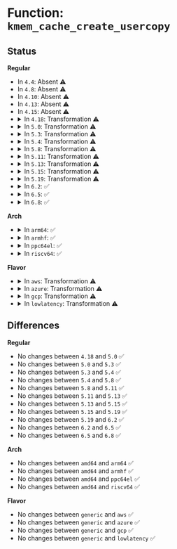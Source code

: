 # Function: <code>kmem_cache_create_usercopy</code>

## Status
<b>Regular</b>
<ul>
<li>
In <code>4.4</code>: Absent ⚠️
</li>
<li>
In <code>4.8</code>: Absent ⚠️
</li>
<li>
In <code>4.10</code>: Absent ⚠️
</li>
<li>
In <code>4.13</code>: Absent ⚠️
</li>
<li>
In <code>4.15</code>: Absent ⚠️
</li>
<li>
<details>
<summary>In <code>4.18</code>: Transformation ⚠️</summary>

```c
struct kmem_cache *kmem_cache_create_usercopy(const char *name, unsigned int size, unsigned int align, slab_flags_t flags, unsigned int useroffset, unsigned int usersize, void (*ctor)(void *));
```

**Collision:** Unique Global

**Inline:** No

**Transformation:** True

**Instances:**

```
In mm/slab_common.c (0)
Location: mm/slab_common.c:436
Inline: False
Direct callers:
  - kernel/fork.c:proc_caches_init
  - kernel/fork.c:fork_init
  - kernel/utsname.c:uts_ns_init
  - mm/slab_common.c:kmem_cache_create
  - fs/dcache.c:vfs_caches_init
  - fs/dcache.c:vfs_caches_init
  - fs/proc/inode.c:proc_init_kmemcache
  - fs/ext4/super.c:ext4_init_fs
  - drivers/scsi/scsi_lib.c:scsi_init_sense_cache
  - net/core/sock.c:proto_register
  - net/core/skbuff.c:skb_init
```
**Symbols:**

```
ffffffff8121f23b-ffffffff8121f275: kmem_cache_create_usercopy.cold.30 (STB_LOCAL)
ffffffff8121e840-ffffffff8121ea64: kmem_cache_create_usercopy (STB_GLOBAL)
```
</details>
</li>
<li>
<details>
<summary>In <code>5.0</code>: Transformation ⚠️</summary>

```c
struct kmem_cache *kmem_cache_create_usercopy(const char *name, unsigned int size, unsigned int align, slab_flags_t flags, unsigned int useroffset, unsigned int usersize, void (*ctor)(void *));
```

**Collision:** Unique Global

**Inline:** No

**Transformation:** True

**Instances:**

```
In mm/slab_common.c (0)
Location: mm/slab_common.c:438
Inline: False
Direct callers:
  - kernel/fork.c:proc_caches_init
  - kernel/fork.c:fork_init
  - kernel/utsname.c:uts_ns_init
  - mm/slab_common.c:kmem_cache_create
  - fs/dcache.c:vfs_caches_init
  - fs/dcache.c:vfs_caches_init
  - fs/proc/inode.c:proc_init_kmemcache
  - fs/ext4/super.c:ext4_init_fs
  - drivers/scsi/scsi_lib.c:scsi_init_sense_cache
  - net/core/sock.c:proto_register
  - net/core/skbuff.c:skb_init
```
**Symbols:**

```
ffffffff8123226f-ffffffff812322a9: kmem_cache_create_usercopy.cold.31 (STB_LOCAL)
ffffffff81231820-ffffffff81231a44: kmem_cache_create_usercopy (STB_GLOBAL)
```
</details>
</li>
<li>
<details>
<summary>In <code>5.3</code>: Transformation ⚠️</summary>

```c
struct kmem_cache *kmem_cache_create_usercopy(const char *name, unsigned int size, unsigned int align, slab_flags_t flags, unsigned int useroffset, unsigned int usersize, void (*ctor)(void *));
```

**Collision:** Unique Global

**Inline:** No

**Transformation:** True

**Instances:**

```
In mm/slab_common.c (0)
Location: mm/slab_common.c:453
Inline: False
Direct callers:
  - kernel/fork.c:proc_caches_init
  - kernel/fork.c:fork_init
  - kernel/utsname.c:uts_ns_init
  - mm/slab_common.c:kmem_cache_create
  - fs/dcache.c:vfs_caches_init
  - fs/dcache.c:vfs_caches_init
  - fs/proc/inode.c:proc_init_kmemcache
  - fs/ext4/super.c:ext4_init_fs
  - drivers/scsi/scsi_lib.c:scsi_init_sense_cache
  - net/core/sock.c:proto_register
  - net/core/skbuff.c:skb_init
```
**Symbols:**

```
ffffffff81242784-ffffffff812427f1: kmem_cache_create_usercopy.cold (STB_LOCAL)
ffffffff81241c70-ffffffff81241e8d: kmem_cache_create_usercopy (STB_GLOBAL)
```
</details>
</li>
<li>
<details>
<summary>In <code>5.4</code>: Transformation ⚠️</summary>

```c
struct kmem_cache *kmem_cache_create_usercopy(const char *name, unsigned int size, unsigned int align, slab_flags_t flags, unsigned int useroffset, unsigned int usersize, void (*ctor)(void *));
```

**Collision:** Unique Global

**Inline:** No

**Transformation:** True

**Instances:**

```
In mm/slab_common.c (0)
Location: mm/slab_common.c:454
Inline: False
Direct callers:
  - kernel/fork.c:proc_caches_init
  - kernel/fork.c:fork_init
  - kernel/utsname.c:uts_ns_init
  - mm/slab_common.c:kmem_cache_create
  - fs/dcache.c:vfs_caches_init
  - fs/dcache.c:vfs_caches_init
  - fs/verity/open.c:fsverity_init_info_cache
  - fs/proc/inode.c:proc_init_kmemcache
  - fs/ext4/super.c:ext4_init_fs
  - drivers/scsi/scsi_lib.c:scsi_init_sense_cache
  - net/core/sock.c:proto_register
  - net/core/skbuff.c:skb_init
```
**Symbols:**

```
ffffffff81250c79-ffffffff81250cb2: kmem_cache_create_usercopy.cold (STB_LOCAL)
ffffffff812500f0-ffffffff81250311: kmem_cache_create_usercopy (STB_GLOBAL)
```
</details>
</li>
<li>
<details>
<summary>In <code>5.8</code>: Transformation ⚠️</summary>

```c
struct kmem_cache *kmem_cache_create_usercopy(const char *name, unsigned int size, unsigned int align, slab_flags_t flags, unsigned int useroffset, unsigned int usersize, void (*ctor)(void *));
```

**Collision:** Unique Global

**Inline:** No

**Transformation:** True

**Instances:**

```
In mm/slab_common.c (0)
Location: mm/slab_common.c:454
Inline: False
Direct callers:
  - kernel/fork.c:proc_caches_init
  - kernel/fork.c:fork_init
  - kernel/utsname.c:uts_ns_init
  - mm/slab_common.c:kmem_cache_create
  - fs/dcache.c:vfs_caches_init
  - fs/dcache.c:vfs_caches_init
  - fs/verity/open.c:fsverity_init_info_cache
  - fs/proc/inode.c:proc_init_kmemcache
  - fs/ext4/super.c:ext4_init_fs
  - drivers/scsi/scsi_lib.c:scsi_init_sense_cache
  - net/core/sock.c:proto_register
  - net/core/skbuff.c:skb_init
```
**Symbols:**

```
ffffffff8127f2e6-ffffffff8127f31f: kmem_cache_create_usercopy.cold (STB_LOCAL)
ffffffff8127e730-ffffffff8127e951: kmem_cache_create_usercopy (STB_GLOBAL)
```
</details>
</li>
<li>
<details>
<summary>In <code>5.11</code>: Transformation ⚠️</summary>

```c
struct kmem_cache *kmem_cache_create_usercopy(const char *name, unsigned int size, unsigned int align, slab_flags_t flags, unsigned int useroffset, unsigned int usersize, void (*ctor)(void *));
```

**Collision:** Unique Global

**Inline:** No

**Transformation:** True

**Instances:**

```
In mm/slab_common.c (0)
Location: mm/slab_common.c:302
Inline: False
Direct callers:
  - kernel/fork.c:proc_caches_init
  - kernel/fork.c:fork_init
  - kernel/utsname.c:uts_ns_init
  - mm/slab_common.c:kmem_cache_create
  - fs/dcache.c:vfs_caches_init
  - fs/dcache.c:vfs_caches_init
  - fs/verity/open.c:fsverity_init_info_cache
  - fs/proc/inode.c:proc_init_kmemcache
  - fs/ext4/super.c:ext4_init_fs
  - drivers/scsi/scsi_lib.c:scsi_init_sense_cache
  - net/core/sock.c:proto_register
  - net/core/skbuff.c:skb_init
```
**Symbols:**

```
ffffffff81be72bb-ffffffff81be72f6: kmem_cache_create_usercopy.cold (STB_LOCAL)
ffffffff81287c20-ffffffff81287ebd: kmem_cache_create_usercopy (STB_GLOBAL)
```
</details>
</li>
<li>
<details>
<summary>In <code>5.13</code>: Transformation ⚠️</summary>

```c
struct kmem_cache *kmem_cache_create_usercopy(const char *name, unsigned int size, unsigned int align, slab_flags_t flags, unsigned int useroffset, unsigned int usersize, void (*ctor)(void *));
```

**Collision:** Unique Global

**Inline:** No

**Transformation:** True

**Instances:**

```
In mm/slab_common.c (0)
Location: mm/slab_common.c:310
Inline: False
Direct callers:
  - kernel/fork.c:proc_caches_init
  - kernel/fork.c:fork_init
  - kernel/utsname.c:uts_ns_init
  - mm/slab_common.c:kmem_cache_create
  - fs/dcache.c:vfs_caches_init
  - fs/dcache.c:vfs_caches_init
  - fs/verity/open.c:fsverity_init_info_cache
  - fs/proc/inode.c:proc_init_kmemcache
  - fs/ext4/super.c:ext4_init_fs
  - drivers/scsi/scsi_lib.c:scsi_init_sense_cache
  - net/core/sock.c:proto_register
  - net/core/skbuff.c:skb_init
```
**Symbols:**

```
ffffffff81bd905c-ffffffff81bd9098: kmem_cache_create_usercopy.cold (STB_LOCAL)
ffffffff8128cef0-ffffffff8128d17b: kmem_cache_create_usercopy (STB_GLOBAL)
```
</details>
</li>
<li>
<details>
<summary>In <code>5.15</code>: Transformation ⚠️</summary>

```c
struct kmem_cache *kmem_cache_create_usercopy(const char *name, unsigned int size, unsigned int align, slab_flags_t flags, unsigned int useroffset, unsigned int usersize, void (*ctor)(void *));
```

**Collision:** Unique Global

**Inline:** No

**Transformation:** True

**Instances:**

```
In mm/slab_common.c (0)
Location: mm/slab_common.c:310
Inline: False
Direct callers:
  - kernel/fork.c:proc_caches_init
  - kernel/fork.c:fork_init
  - kernel/utsname.c:uts_ns_init
  - mm/slab_common.c:kmem_cache_create
  - fs/dcache.c:vfs_caches_init
  - fs/dcache.c:vfs_caches_init
  - fs/verity/open.c:fsverity_init_info_cache
  - fs/proc/inode.c:proc_init_kmemcache
  - fs/ext4/super.c:ext4_init_fs
  - drivers/scsi/scsi_lib.c:scsi_init_sense_cache
  - net/core/sock.c:proto_register
  - net/core/skbuff.c:skb_init
```
**Symbols:**

```
ffffffff81cbb384-ffffffff81cbb3ce: kmem_cache_create_usercopy.cold (STB_LOCAL)
ffffffff812ccd10-ffffffff812ccf9b: kmem_cache_create_usercopy (STB_GLOBAL)
```
</details>
</li>
<li>
<details>
<summary>In <code>5.19</code>: Transformation ⚠️</summary>

```c
struct kmem_cache *kmem_cache_create_usercopy(const char *name, unsigned int size, unsigned int align, slab_flags_t flags, unsigned int useroffset, unsigned int usersize, void (*ctor)(void *));
```

**Collision:** Unique Global

**Inline:** No

**Transformation:** True

**Instances:**

```
In mm/slab_common.c (0)
Location: mm/slab_common.c:302
Inline: False
Direct callers:
  - kernel/fork.c:proc_caches_init
  - kernel/fork.c:fork_init
  - kernel/utsname.c:uts_ns_init
  - mm/slab_common.c:kmem_cache_create
  - fs/dcache.c:vfs_caches_init
  - fs/dcache.c:vfs_caches_init
  - fs/verity/open.c:fsverity_init_info_cache
  - fs/proc/inode.c:proc_init_kmemcache
  - fs/ext4/super.c:ext4_init_fs
  - drivers/scsi/scsi_lib.c:scsi_init_sense_cache
  - net/core/sock.c:proto_register
  - net/core/skbuff.c:skb_init
```
**Symbols:**

```
ffffffff81e6cd3a-ffffffff81e6cd81: kmem_cache_create_usercopy.cold (STB_LOCAL)
ffffffff8132b500-ffffffff8132b7f9: kmem_cache_create_usercopy (STB_GLOBAL)
```
</details>
</li>
<li>
<details>
<summary>In <code>6.2</code>: ✅</summary>

```c
struct kmem_cache *kmem_cache_create_usercopy(const char *name, unsigned int size, unsigned int align, slab_flags_t flags, unsigned int useroffset, unsigned int usersize, void (*ctor)(void *));
```

**Collision:** Unique Global

**Inline:** No

**Transformation:** False

**Instances:**

```
In mm/slab_common.c (ffffffff813a0980)
Location: mm/slab_common.c:278
Inline: False
Direct callers:
  - kernel/fork.c:mm_cache_init
  - kernel/fork.c:fork_init
  - kernel/utsname.c:uts_ns_init
  - mm/slab_common.c:kmem_cache_create
  - fs/dcache.c:vfs_caches_init
  - fs/dcache.c:vfs_caches_init
  - fs/verity/open.c:fsverity_init_info_cache
  - fs/proc/inode.c:proc_init_kmemcache
  - fs/ext4/super.c:ext4_init_fs
  - drivers/scsi/scsi_lib.c:scsi_init_sense_cache
  - net/core/sock.c:proto_register
  - net/core/skbuff.c:skb_init
```
**Symbols:**

```
ffffffff813a0980-ffffffff813a0c9c: kmem_cache_create_usercopy (STB_GLOBAL)
```
</details>
</li>
<li>
<details>
<summary>In <code>6.5</code>: ✅</summary>

```c
struct kmem_cache *kmem_cache_create_usercopy(const char *name, unsigned int size, unsigned int align, slab_flags_t flags, unsigned int useroffset, unsigned int usersize, void (*ctor)(void *));
```

**Collision:** Unique Global

**Inline:** No

**Transformation:** False

**Instances:**

```
In mm/slab_common.c (ffffffff813d3c40)
Location: mm/slab_common.c:278
Inline: False
Direct callers:
  - kernel/fork.c:mm_cache_init
  - kernel/fork.c:fork_init
  - kernel/utsname.c:uts_ns_init
  - mm/slab_common.c:kmem_cache_create
  - fs/dcache.c:vfs_caches_init
  - fs/dcache.c:vfs_caches_init
  - fs/verity/open.c:fsverity_init_info_cache
  - fs/proc/inode.c:proc_init_kmemcache
  - fs/ext4/super.c:ext4_init_fs
  - drivers/scsi/scsi_lib.c:scsi_init_sense_cache
  - net/core/sock.c:proto_register
  - net/core/skbuff.c:skb_init
  - net/core/skbuff.c:skb_init
```
**Symbols:**

```
ffffffff813d3c40-ffffffff813d3f1a: kmem_cache_create_usercopy (STB_GLOBAL)
```
</details>
</li>
<li>
<details>
<summary>In <code>6.8</code>: ✅</summary>

```c
struct kmem_cache *kmem_cache_create_usercopy(const char *name, unsigned int size, unsigned int align, slab_flags_t flags, unsigned int useroffset, unsigned int usersize, void (*ctor)(void *));
```

**Collision:** Unique Global

**Inline:** No

**Transformation:** False

**Instances:**

```
In mm/slab_common.c (ffffffff813fe8e0)
Location: mm/slab_common.c:273
Inline: False
Direct callers:
  - kernel/fork.c:mm_cache_init
  - kernel/fork.c:fork_init
  - kernel/utsname.c:uts_ns_init
  - mm/slab_common.c:kmem_cache_create
  - fs/dcache.c:vfs_caches_init
  - fs/dcache.c:vfs_caches_init
  - fs/verity/open.c:fsverity_init_info_cache
  - fs/proc/inode.c:proc_init_kmemcache
  - fs/ext4/super.c:ext4_init_fs
  - io_uring/io_uring.c:io_uring_init
  - drivers/scsi/scsi_lib.c:scsi_init_sense_cache
  - net/core/sock.c:proto_register
  - net/core/skbuff.c:skb_init
  - net/core/skbuff.c:skb_init
```
**Symbols:**

```
ffffffff813fe8e0-ffffffff813febba: kmem_cache_create_usercopy (STB_GLOBAL)
```
</details>
</li>
</ul>
<b>Arch</b>
<ul>
<li>
<details>
<summary>In <code>arm64</code>: ✅</summary>

```c
struct kmem_cache *kmem_cache_create_usercopy(const char *name, unsigned int size, unsigned int align, slab_flags_t flags, unsigned int useroffset, unsigned int usersize, void (*ctor)(void *));
```

**Collision:** Unique Global

**Inline:** No

**Transformation:** False

**Instances:**

```
In mm/slab_common.c (ffff8000102e7038)
Location: mm/slab_common.c:454
Inline: False
Direct callers:
  - virt/kvm/kvm_main.c:kvm_init
  - kernel/fork.c:proc_caches_init
  - kernel/fork.c:fork_init
  - kernel/utsname.c:uts_ns_init
  - mm/slab_common.c:kmem_cache_create
  - fs/dcache.c:vfs_caches_init
  - fs/dcache.c:vfs_caches_init
  - fs/verity/open.c:fsverity_init_info_cache
  - fs/proc/inode.c:proc_init_kmemcache
  - fs/ext4/super.c:ext4_init_fs
  - drivers/scsi/scsi_lib.c:scsi_init_sense_cache
  - net/core/sock.c:proto_register
  - net/core/skbuff.c:skb_init
```
**Symbols:**

```
ffff8000102e7038-ffff8000102e7284: kmem_cache_create_usercopy (STB_GLOBAL)
```
</details>
</li>
<li>
<details>
<summary>In <code>armhf</code>: ✅</summary>

```c
struct kmem_cache *kmem_cache_create_usercopy(const char *name, unsigned int size, unsigned int align, slab_flags_t flags, unsigned int useroffset, unsigned int usersize, void (*ctor)(void *));
```

**Collision:** Unique Global

**Inline:** No

**Transformation:** False

**Instances:**

```
In mm/slab_common.c (c050b20c)
Location: mm/slab_common.c:454
Inline: False
Direct callers:
  - kernel/fork.c:proc_caches_init
  - kernel/fork.c:fork_init
  - kernel/utsname.c:uts_ns_init
  - mm/slab_common.c:kmem_cache_create
  - fs/dcache.c:vfs_caches_init
  - fs/dcache.c:vfs_caches_init
  - fs/verity/open.c:fsverity_init_info_cache
  - fs/proc/inode.c:proc_init_kmemcache
  - fs/ext4/super.c:ext4_init_fs
  - drivers/scsi/scsi_lib.c:scsi_init_sense_cache
  - net/core/sock.c:proto_register
  - net/core/skbuff.c:skb_init
```
**Symbols:**

```
c050b20c-c050b448: kmem_cache_create_usercopy (STB_GLOBAL)
```
</details>
</li>
<li>
<details>
<summary>In <code>ppc64el</code>: ✅</summary>

```c
struct kmem_cache *kmem_cache_create_usercopy(const char *name, unsigned int size, unsigned int align, slab_flags_t flags, unsigned int useroffset, unsigned int usersize, void (*ctor)(void *));
```

**Collision:** Unique Global

**Inline:** No

**Transformation:** False

**Instances:**

```
In mm/slab_common.c (c0000000003a8b90)
Location: mm/slab_common.c:454
Inline: False
Direct callers:
  - kernel/fork.c:proc_caches_init
  - kernel/fork.c:fork_init
  - kernel/fork.c:thread_stack_cache_init
  - kernel/utsname.c:uts_ns_init
  - mm/slab_common.c:kmem_cache_create
  - fs/dcache.c:vfs_caches_init
  - fs/dcache.c:vfs_caches_init
  - fs/verity/open.c:fsverity_init_info_cache
  - fs/proc/inode.c:proc_init_kmemcache
  - fs/ext4/super.c:ext4_init_fs
  - drivers/scsi/scsi_lib.c:scsi_init_sense_cache
  - net/core/sock.c:proto_register
  - net/core/skbuff.c:skb_init
```
**Symbols:**

```
c0000000003a8b90-c0000000003a8ec8: kmem_cache_create_usercopy (STB_GLOBAL)
```
</details>
</li>
<li>
<details>
<summary>In <code>riscv64</code>: ✅</summary>

```c
struct kmem_cache *kmem_cache_create_usercopy(const char *name, unsigned int size, unsigned int align, slab_flags_t flags, unsigned int useroffset, unsigned int usersize, void (*ctor)(void *));
```

**Collision:** Unique Global

**Inline:** No

**Transformation:** False

**Instances:**

```
In mm/slab_common.c (ffffffe0001fcd0c)
Location: mm/slab_common.c:454
Inline: False
Direct callers:
  - kernel/fork.c:proc_caches_init
  - kernel/fork.c:fork_init
  - kernel/utsname.c:uts_ns_init
  - mm/slab_common.c:kmem_cache_create
  - fs/dcache.c:vfs_caches_init
  - fs/dcache.c:vfs_caches_init
  - fs/verity/open.c:fsverity_init_info_cache
  - fs/proc/inode.c:proc_init_kmemcache
  - fs/ext4/super.c:ext4_init_fs
  - drivers/scsi/scsi_lib.c:scsi_init_sense_cache
  - net/core/sock.c:proto_register
  - net/core/skbuff.c:skb_init
```
**Symbols:**

```
ffffffe0001fcd0c-ffffffe0001fcedc: kmem_cache_create_usercopy (STB_GLOBAL)
```
</details>
</li>
</ul>
<b>Flavor</b>
<ul>
<li>
<details>
<summary>In <code>aws</code>: Transformation ⚠️</summary>

```c
struct kmem_cache *kmem_cache_create_usercopy(const char *name, unsigned int size, unsigned int align, slab_flags_t flags, unsigned int useroffset, unsigned int usersize, void (*ctor)(void *));
```

**Collision:** Unique Global

**Inline:** No

**Transformation:** True

**Instances:**

```
In mm/slab_common.c (0)
Location: mm/slab_common.c:454
Inline: False
Direct callers:
  - kernel/fork.c:proc_caches_init
  - kernel/fork.c:fork_init
  - kernel/utsname.c:uts_ns_init
  - mm/slab_common.c:kmem_cache_create
  - fs/dcache.c:vfs_caches_init
  - fs/dcache.c:vfs_caches_init
  - fs/verity/open.c:fsverity_init_info_cache
  - fs/proc/inode.c:proc_init_kmemcache
  - fs/ext4/super.c:ext4_init_fs
  - drivers/scsi/scsi_lib.c:scsi_init_sense_cache
  - net/core/sock.c:proto_register
  - net/core/skbuff.c:skb_init
```
**Symbols:**

```
ffffffff812492c9-ffffffff81249302: kmem_cache_create_usercopy.cold (STB_LOCAL)
ffffffff81248740-ffffffff81248961: kmem_cache_create_usercopy (STB_GLOBAL)
```
</details>
</li>
<li>
<details>
<summary>In <code>azure</code>: Transformation ⚠️</summary>

```c
struct kmem_cache *kmem_cache_create_usercopy(const char *name, unsigned int size, unsigned int align, slab_flags_t flags, unsigned int useroffset, unsigned int usersize, void (*ctor)(void *));
```

**Collision:** Unique Global

**Inline:** No

**Transformation:** True

**Instances:**

```
In mm/slab_common.c (0)
Location: mm/slab_common.c:454
Inline: False
Direct callers:
  - kernel/fork.c:proc_caches_init
  - kernel/fork.c:fork_init
  - kernel/utsname.c:uts_ns_init
  - mm/slab_common.c:kmem_cache_create
  - fs/dcache.c:vfs_caches_init
  - fs/dcache.c:vfs_caches_init
  - fs/verity/open.c:fsverity_init_info_cache
  - fs/proc/inode.c:proc_init_kmemcache
  - fs/ext4/super.c:ext4_init_fs
  - drivers/scsi/scsi_lib.c:scsi_init_sense_cache
  - net/core/sock.c:proto_register
  - net/core/skbuff.c:skb_init
```
**Symbols:**

```
ffffffff8123c279-ffffffff8123c2b2: kmem_cache_create_usercopy.cold (STB_LOCAL)
ffffffff8123b6f0-ffffffff8123b911: kmem_cache_create_usercopy (STB_GLOBAL)
```
</details>
</li>
<li>
<details>
<summary>In <code>gcp</code>: Transformation ⚠️</summary>

```c
struct kmem_cache *kmem_cache_create_usercopy(const char *name, unsigned int size, unsigned int align, slab_flags_t flags, unsigned int useroffset, unsigned int usersize, void (*ctor)(void *));
```

**Collision:** Unique Global

**Inline:** No

**Transformation:** True

**Instances:**

```
In mm/slab_common.c (0)
Location: mm/slab_common.c:454
Inline: False
Direct callers:
  - kernel/fork.c:proc_caches_init
  - kernel/fork.c:fork_init
  - kernel/utsname.c:uts_ns_init
  - mm/slab_common.c:kmem_cache_create
  - fs/dcache.c:vfs_caches_init
  - fs/dcache.c:vfs_caches_init
  - fs/verity/open.c:fsverity_init_info_cache
  - fs/proc/inode.c:proc_init_kmemcache
  - fs/ext4/super.c:ext4_init_fs
  - drivers/scsi/scsi_lib.c:scsi_init_sense_cache
  - net/core/sock.c:proto_register
  - net/core/skbuff.c:skb_init
```
**Symbols:**

```
ffffffff81247069-ffffffff812470a2: kmem_cache_create_usercopy.cold (STB_LOCAL)
ffffffff812464e0-ffffffff81246701: kmem_cache_create_usercopy (STB_GLOBAL)
```
</details>
</li>
<li>
<details>
<summary>In <code>lowlatency</code>: Transformation ⚠️</summary>

```c
struct kmem_cache *kmem_cache_create_usercopy(const char *name, unsigned int size, unsigned int align, slab_flags_t flags, unsigned int useroffset, unsigned int usersize, void (*ctor)(void *));
```

**Collision:** Unique Global

**Inline:** No

**Transformation:** True

**Instances:**

```
In mm/slab_common.c (0)
Location: mm/slab_common.c:454
Inline: False
Direct callers:
  - kernel/fork.c:proc_caches_init
  - kernel/fork.c:fork_init
  - kernel/utsname.c:uts_ns_init
  - mm/slab_common.c:kmem_cache_create
  - fs/dcache.c:vfs_caches_init
  - fs/dcache.c:vfs_caches_init
  - fs/verity/open.c:fsverity_init_info_cache
  - fs/proc/inode.c:proc_init_kmemcache
  - fs/ext4/super.c:ext4_init_fs
  - drivers/scsi/scsi_lib.c:scsi_init_sense_cache
  - net/core/sock.c:proto_register
  - net/core/skbuff.c:skb_init
```
**Symbols:**

```
ffffffff81256899-ffffffff812568d2: kmem_cache_create_usercopy.cold (STB_LOCAL)
ffffffff81255cf0-ffffffff81255f11: kmem_cache_create_usercopy (STB_GLOBAL)
```
</details>
</li>
</ul>

## Differences
<b>Regular</b>
<ul>
<li>
No changes between <code>4.18</code> and <code>5.0</code> ✅
</li>
<li>
No changes between <code>5.0</code> and <code>5.3</code> ✅
</li>
<li>
No changes between <code>5.3</code> and <code>5.4</code> ✅
</li>
<li>
No changes between <code>5.4</code> and <code>5.8</code> ✅
</li>
<li>
No changes between <code>5.8</code> and <code>5.11</code> ✅
</li>
<li>
No changes between <code>5.11</code> and <code>5.13</code> ✅
</li>
<li>
No changes between <code>5.13</code> and <code>5.15</code> ✅
</li>
<li>
No changes between <code>5.15</code> and <code>5.19</code> ✅
</li>
<li>
No changes between <code>5.19</code> and <code>6.2</code> ✅
</li>
<li>
No changes between <code>6.2</code> and <code>6.5</code> ✅
</li>
<li>
No changes between <code>6.5</code> and <code>6.8</code> ✅
</li>
</ul>
<b>Arch</b>
<ul>
<li>
No changes between <code>amd64</code> and <code>arm64</code> ✅
</li>
<li>
No changes between <code>amd64</code> and <code>armhf</code> ✅
</li>
<li>
No changes between <code>amd64</code> and <code>ppc64el</code> ✅
</li>
<li>
No changes between <code>amd64</code> and <code>riscv64</code> ✅
</li>
</ul>
<b>Flavor</b>
<ul>
<li>
No changes between <code>generic</code> and <code>aws</code> ✅
</li>
<li>
No changes between <code>generic</code> and <code>azure</code> ✅
</li>
<li>
No changes between <code>generic</code> and <code>gcp</code> ✅
</li>
<li>
No changes between <code>generic</code> and <code>lowlatency</code> ✅
</li>
</ul>
